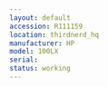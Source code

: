 ```yaml
---
layout: default
accession: R111159
location: thirdnerd_hq
manufacturer: HP
model: 100LX
serial: 
status: working
---
```


